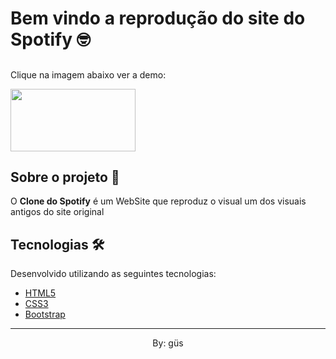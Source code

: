# Bem vindo a reprodução do site do Spotify 🤓

##

Clique na imagem abaixo ver a demo: 

<a href="https://ghyrow.github.io/CloneSiteSpotify/"><img src="https://www.scdn.co/i/_global/open-graph-default.png" width="200px" height="100px"></a>

## Sobre o projeto 💬

O **Clone do Spotify** é um WebSite que reproduz o visual um dos visuais antigos do <a hre="https://www.spotify.com/br/">site original</a>


## Tecnologias 🛠

Desenvolvido utilizando as seguintes tecnologias:

- [HTML5](https://www.w3schools.com/html/default.asp)
- [CSS3](https://www.w3schools.com/css/)
- [Bootstrap](https://getbootstrap.com)

***

<p align="center">By: güs</p>
